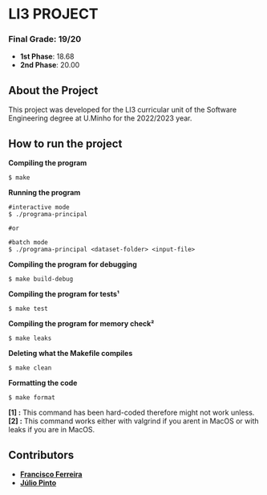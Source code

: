 # LI3 PROJECT

### Final Grade: 19/20

- __1st Phase__: 18.68
- __2nd Phase__: 20.00 

## About the Project

This project was developed for the LI3 curricular unit of the Software Engineering degree at U.Minho for the 2022/2023 year.

## How to run the project

__Compiling the program__
```
$ make
```
__Running the program__
```
#interactive mode
$ ./programa-principal 

#or

#batch mode
$ ./programa-principal <dataset-folder> <input-file>
```
__Compiling the program for debugging__
```
$ make build-debug
```
__Compiling the program for tests¹__
```
$ make test
```
__Compiling the program for memory check²__
```
$ make leaks
```
__Deleting what the Makefile compiles__
```
$ make clean
```
__Formatting the code__
```
$ make format
```

__[1] :__ This command has been hard-coded therefore might not work unless. 
__[2] :__ This command works either with valgrind if you arent in MacOS or with leaks if you are in MacOS.

## Contributors
- [__Francisco Ferreira__](https://github.com/chicoferreira)
- [__Júlio Pinto__](https://github.com/JulioJPinto)


